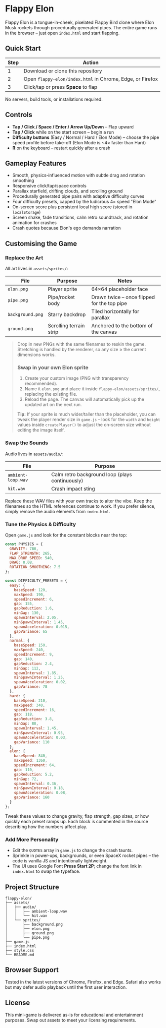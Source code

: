 # Flappy Elon

Flappy Elon is a tongue-in-cheek, pixelated Flappy Bird clone where Elon Musk rockets through procedurally generated pipes. The entire game runs in the browser – just open `index.html` and start flapping.

## Quick Start

| Step | Action |
| --- | --- |
| 1 | Download or clone this repository |
| 2 | Open `flappy-elon/index.html` in Chrome, Edge, or Firefox |
| 3 | Click/tap or press **Space** to flap |

No servers, build tools, or installations required.

## Controls

- **Tap / Click / Space / Enter / Arrow Up/Down** – Flap upward
- **Tap / Click** while on the start screen – begin a run
- **Difficulty buttons** (Easy / Normal / Hard / Elon Mode) – choose the pipe speed profile before take-off (Elon Mode is ~4× faster than Hard)
- **R** on the keyboard – restart quickly after a crash

## Gameplay Features

- Smooth, physics-influenced motion with subtle drag and rotation smoothing
- Responsive click/tap/space controls
- Parallax starfield, drifting clouds, and scrolling ground
- Procedurally generated pipe pairs with adaptive difficulty curves
- Four difficulty presets, capped by the ludicrous 4× speed "Elon Mode"
- On-screen score plus persistent local high score (stored in `localStorage`)
- Screen shake, fade transitions, calm retro soundtrack, and rotation animation for crashes
- Crash quotes because Elon's ego demands narration

## Customising the Game

### Replace the Art

All art lives in `assets/sprites/`:

| File | Purpose | Notes |
| --- | --- | --- |
| `elon.png` | Player sprite | 64×64 placeholder face | 
| `pipe.png` | Pipe/rocket body | Drawn twice – once flipped for the top pipe |
| `background.png` | Starry backdrop | Tiled horizontally for parallax |
| `ground.png` | Scrolling terrain strip | Anchored to the bottom of the canvas |

> Drop in new PNGs with the same filenames to reskin the game. Stretching is handled by the renderer, so any size ≥ the current dimensions works.
>
> ### Swap in your own Elon sprite
>
> 1. Create your custom image (PNG with transparency recommended).
> 2. Name it `elon.png` and place it inside `flappy-elon/assets/sprites/`, replacing the existing file.
> 3. Reload the page. The canvas will automatically pick up the updated art on the next run.
>
> **Tip:** If your sprite is much wider/taller than the placeholder, you can tweak the player render size in `game.js` – look for the `width` and `height` values inside `createPlayer()` to adjust the on-screen size without editing the image itself.

### Swap the Sounds

Audio lives in `assets/audio/`:

| File | Purpose |
| --- | --- |
| `ambient-loop.wav` | Calm retro background loop (plays continuously) |
| `hit.wav` | Crash impact sting |

Replace these WAV files with your own tracks to alter the vibe. Keep the filenames so the HTML references continue to work. If you prefer silence, simply remove the audio elements from `index.html`.

### Tune the Physics & Difficulty

Open `game.js` and look for the constant blocks near the top:

```js
const PHYSICS = {
  GRAVITY: 780,
  FLAP_STRENGTH: 265,
  MAX_DROP_SPEED: 540,
  DRAG: 0.08,
  ROTATION_SMOOTHING: 7.5
};

const DIFFICULTY_PRESETS = {
  easy: {
    baseSpeed: 120,
    maxSpeed: 190,
    speedIncrement: 6,
    gap: 155,
    gapReduction: 1.6,
    minGap: 130,
    spawnInterval: 2.05,
    minSpawnInterval: 1.45,
    spawnAcceleration: 0.015,
    gapVariance: 65
  },
  normal: {
    baseSpeed: 150,
    maxSpeed: 240,
    speedIncrement: 9,
    gap: 140,
    gapReduction: 2.4,
    minGap: 112,
    spawnInterval: 1.85,
    minSpawnInterval: 1.25,
    spawnAcceleration: 0.02,
    gapVariance: 78
  },
  hard: {
    baseSpeed: 210,
    maxSpeed: 340,
    speedIncrement: 16,
    gap: 118,
    gapReduction: 3.8,
    minGap: 88,
    spawnInterval: 1.45,
    minSpawnInterval: 0.95,
    spawnAcceleration: 0.03,
    gapVariance: 110
  },
  elon: {
    baseSpeed: 840,
    maxSpeed: 1360,
    speedIncrement: 64,
    gap: 110,
    gapReduction: 5.2,
    minGap: 72,
    spawnInterval: 0.36,
    minSpawnInterval: 0.18,
    spawnAcceleration: 0.08,
    gapVariance: 160
  }
};
```

Tweak these values to change gravity, flap strength, gap sizes, or how quickly each preset ramps up. Each block is commented in the source describing how the numbers affect play.

### Add More Personality

- Edit the `QUOTES` array in `game.js` to change the crash taunts.
- Sprinkle in power-ups, backgrounds, or even SpaceX rocket pipes – the code is vanilla JS and intentionally lightweight.
- The UI uses Google Font **Press Start 2P**; change the font link in `index.html` to swap the typeface.

## Project Structure

```
flappy-elon/
├── assets/
│   ├── audio/
│   │   ├── ambient-loop.wav
│   │   └── hit.wav
│   └── sprites/
│       ├── background.png
│       ├── elon.png
│       ├── ground.png
│       └── pipe.png
├── game.js
├── index.html
├── style.css
└── README.md
```

## Browser Support

Tested in the latest versions of Chrome, Firefox, and Edge. Safari also works but may defer audio playback until the first user interaction.

## License

This mini-game is delivered as-is for educational and entertainment purposes. Swap out assets to meet your licensing requirements.
